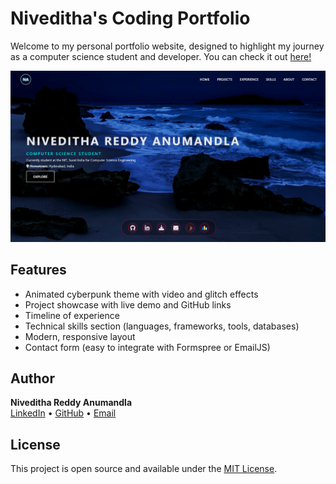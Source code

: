 # Niveditha's Coding Portfolio

Welcome to my personal portfolio website, designed to highlight my journey as a computer science student and developer. You can check it out [here!](#)

<img width="1160" alt="Screenshot 2024-06-15 at 1 20 54 AM" src="https://github.com/nivwya/Portfolio-Website/blob/main/assets/Screenshot%202025-07-18%20203206.png">

## Features
- Animated cyberpunk theme with video and glitch effects
- Project showcase with live demo and GitHub links
- Timeline of experience
- Technical skills section (languages, frameworks, tools, databases)
- Modern, responsive layout
- Contact form (easy to integrate with Formspree or EmailJS)


##  Author
**Niveditha Reddy Anumandla**  
[LinkedIn](https://www.linkedin.com/in/niveditha-anumandla-5729a8309/) • [GitHub](https://github.com/nivwya) • [Email](mailto:nivi.anr1707@gmail.com)

##  License
This project is open source and available under the [MIT License](LICENSE). 
